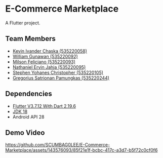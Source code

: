 # E-Commerce Marketplace

A Flutter project.

## Team Members
- [Kevin Ivander Chaska (535220058)](https://github.com/kenluf)
- [William Gunawan (535220092)](https://github.com/SCUMBAG0LEE)
- [Milson Feliciano (535220093)](https://github.com/WinningSonn)
- [Nathaniel Ervin Jahja (535220095)](https://github.com/schiWasTaken)
- [Stephen Yohanes Christopher (535220105)](https://github.com/StephenYc727)
- [Gregorius Satrionan Pamungkas (535220244)](https://github.com/gregoriusatrio)

## Dependencies
- [Flutter V3.7.12 With Dart 2.19.6](https://docs.flutter.dev/release/archive)
- [JDK 18](https://www.oracle.com/java/technologies/javase/jdk18-archive-downloads.html)
- Android API 28

## Demo Video
https://github.com/SCUMBAG0LEE/E-Commerce-Marketplace/assets/143576093/85f21e1f-bcbc-417c-a3d7-b5f72c0cf0f6

